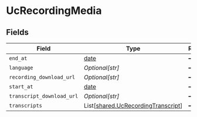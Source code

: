# UcRecordingMedia


## Fields

| Field                                                                              | Type                                                                               | Required                                                                           | Description                                                                        |
| ---------------------------------------------------------------------------------- | ---------------------------------------------------------------------------------- | ---------------------------------------------------------------------------------- | ---------------------------------------------------------------------------------- |
| `end_at`                                                                           | [date](https://docs.python.org/3/library/datetime.html#date-objects)               | :heavy_minus_sign:                                                                 | N/A                                                                                |
| `language`                                                                         | *Optional[str]*                                                                    | :heavy_minus_sign:                                                                 | N/A                                                                                |
| `recording_download_url`                                                           | *Optional[str]*                                                                    | :heavy_minus_sign:                                                                 | N/A                                                                                |
| `start_at`                                                                         | [date](https://docs.python.org/3/library/datetime.html#date-objects)               | :heavy_minus_sign:                                                                 | N/A                                                                                |
| `transcript_download_url`                                                          | *Optional[str]*                                                                    | :heavy_minus_sign:                                                                 | N/A                                                                                |
| `transcripts`                                                                      | List[[shared.UcRecordingTranscript](../../models/shared/ucrecordingtranscript.md)] | :heavy_minus_sign:                                                                 | N/A                                                                                |